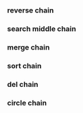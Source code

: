 ### reverse chain

### search middle chain

### merge chain

### sort chain

### del chain

### circle chain